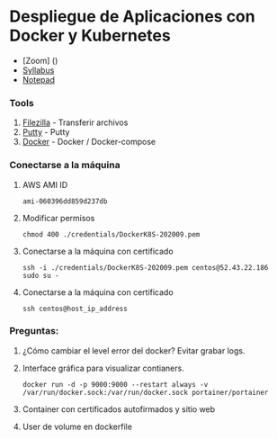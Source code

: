 # Despliegue de Aplicaciones con Docker y Kubernetes

* [Zoom] ()
* [Syllabus](https://raw.githubusercontent.com/mzegarras/Galaxy-DockerK8S-202009/master/Lab01/Syllabus.pdf)
* [Notepad](https://notepad.pw/g1vwws42)

### Tools

1. [Filezilla](https://filezilla-project.org/) - Transferir archivos
1. [Putty](https://www.putty.org/) - Putty
1. [Docker](https://www.docker.com/) - Docker / Docker-compose

### Conectarse a la máquina

1. AWS AMI ID
    ```console
    ami-060396dd859d237db
    ```

1. Modificar permisos
    ```console
    chmod 400 ./credentials/DockerK8S-202009.pem
    ```

1. Conectarse a la máquina con certificado
    ```console
    ssh -i ./credentials/DockerK8S-202009.pem centos@52.43.22.186
    sudo su -
    ```

1. Conectarse a la máquina con certificado
    ```console
    ssh centos@host_ip_address
    ```

### Preguntas:

1. ¿Cómo cambiar el level error del docker? Evitar grabar logs.

2. Interface gráfica para visualizar contianers.

    ```console
    docker run -d -p 9000:9000 --restart always -v /var/run/docker.sock:/var/run/docker.sock portainer/portainer
    ```
3. Container con certificados autofirmados y sitio web
4. User de volume en dockerfile